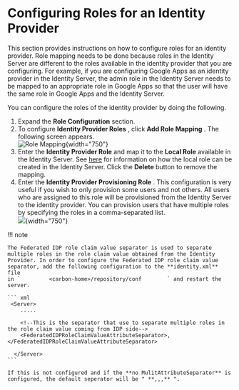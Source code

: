 # Configuring Roles for an Identity Provider

This section provides instructions on how to configure roles for an
identity provider. Role mapping needs to be done because roles in the
Identity Server are different to the roles available in the identity
provider that you are configuring. For example, if you are configuring
Google Apps as an identity provider in the Identity Server, the admin
role in the Identity Server needs to be mapped to an appropriate role in
Google Apps so that the user will have the same role in Google Apps and
the Identity Server.

You can configure the roles of the identity provider by doing the
following.

1.  Expand the **Role Configuration** section.
2.  To configure **Identity Provider Roles** , click **Add Role
    Mapping** . The following screen appears.  
    ![Role
    Mapping](attachments/103329728/103329729.png "Role Mapping"){width="750"}
3.  Enter the **Identity Provider Role** and map it to the **Local
    Role** available in the Identity Server. See
    [here](Configuring-Roles-and-Permissions_103330369.html#ConfiguringRolesandPermissions-addU)
    for information on how the local role can be created in the Identity
    Server. Click the **Delete** button to remove the mapping.
4.  Enter the **Identity Provider Provisioning Role** . This
    configuration is very useful if you wish to only provision some
    users and not others. All users who are assigned to this role will
    be provisioned from the Identity Server to the identity provider.
    You can provision users that have multiple roles by specifying the
    roles in a comma-separated list.  
    ![](attachments/103329728/103329730.png){width="750"}

!!! note
    
    The Federated IDP role claim value separator is used to separate
    multiple roles in the role claim value obtained from the Identity
    Provider. In order to configure the Federated IDP role claim value
    separator, add the following configuration to the **identity.xml** file
    in `         <carbon-home>/repository/conf        ` and restart the
    server.
    
    ``` xml
     <Server>  
        .....
        
        <!--This is the separator that use to separate multiple roles in the role claim value coming from IDP side-->
        <FederatedIDPRoleClaimValueAttributeSeparator>,</FederatedIDPRoleClaimValueAttributeSeparator>
    
      </Server>
    ```
    
    If this is not configured and if the **no MulitAttributeSeparator** is
    configured, the default seperator will be " **,,,** ".
    
